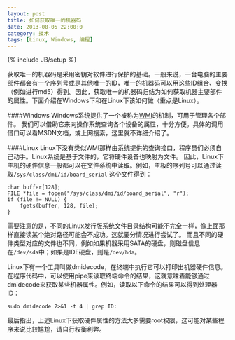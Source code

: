 ```yaml
---
layout: post
title: 如何获取唯一的机器码
date: 2013-08-05 22:00:0
category: 技术
tags: [Linux, Windows, 编程]
---
```

{% include JB/setup %}

获取唯一的机器码是采用密钥对软件进行保护的基础。一般来说，一台电脑的主要部件都会有一个序列号或是其他唯一的ID，唯一的机器码可以用这些ID组合、变换（例如进行md5）得到。因此，获取唯一的机器码归结为如何获取机器主要部件的属性。下面介绍在Windows下和在Linux下该如何做（重点是Linux）。

<!--more-->
####Windows
Windows系统提供了一个被称为[WMI](http://en.wikipedia.org/wiki/Windows_Management_Instrumentation)的机制，可用于管理各个部件。
我们可以借助它来向操作系统查询各个设备的属性，十分方便。具体的调用借口可以看MSDN文档，或上网搜索，这里就不详细介绍了。

####Linux
Linux下没有类似WMI那样由系统提供的查询接口，程序员们必须自己动手。Linux系统是基于文件的，它将硬件设备也映射为文件。
因此，Linux下主机的硬件信息一般都可以在文件系统中读取。例如，主板的序列号可以通过读取`/sys/class/dmi/id/board_serial`
这个文件得到：

	char buffer[128];
	FILE *file = fopen("/sys/class/dmi/id/board_serial", "r");
	if (file != NULL) {
		fgets(buffer, 128, file);
	}
	
需要注意的是，不同的Linux发行版系统文件目录结构可能不完全一样，像上面那样直接读某个绝对路径可能会不成功。这就要分情况进行尝试了。
而且不同的硬件类型对应的文件也不同，例如如果机器采用SATA的硬盘，则磁盘信息在`/dev/sda`中；如果是IDE硬盘，则是`/dev/hda`。

Linux下有一个工具叫做dmidecode，在终端中执行它可以打印出机器硬件信息。在程序代码中，可以使用pipe来读取终端命令的结果，这就意味着能够通过dmidecode来获取某些机器属性。例如，读取以下命令的结果可以得到处理器ID：

    sudo dmidecode 2>&1 -t 4 | grep ID:

最后指出，上述Linux下获取硬件属性的方法大多需要root权限，这可能对某些程序来说比较尴尬，请自行权衡利弊。
